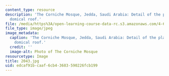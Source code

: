 ```yaml
---
content_type: resource
description: 'The Corniche Mosque, Jedda, Saudi Arabia: Detail of the plastic, sculpture-like
  domical roof.'
file: /media/https%3A/open-learning-course-data-rc.s3.amazonaws.com/4-614-religious-architecture-and-islamic-cultures-fall-2002/edcaf91bcaaf6cb43683590226fcb199_2043.jpg
file_type: image/jpeg
image_metadata:
  caption: 'The Corniche Mosque, Jedda, Saudi Arabia: Detail of the plastic, sculpture-like
    domical roof.'
  credit: ''
  image-alt: Photo of The Corniche Mosque
resourcetype: Image
title: 2043.jpg
uid: edcaf91b-caaf-6cb4-3683-590226fcb199
---
```

